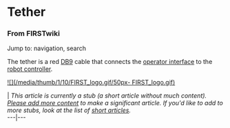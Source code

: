 # Tether

### From FIRSTwiki

Jump to: navigation, search

The tether is a red [DB9](http://www.wikipedia.org/wiki/DB9 "wikipedia:DB9" )
cable that connects the [operator interface](Operator_interface
"Operator interface" ) to the [robot controller](Robot_controller
"Robot controller" ).

[![](/media/thumb/1/10/FIRST_logo.gif/50px-
FIRST_logo.gif)](Image:FIRST_logo.gif "" )

|  _This article is currently a stub (a short article without much content).
[Please add more
content](http://www.firstwiki.net/index.php?title=Tether&action=edit
"http://www.firstwiki.net/index.php?title=Tether&action=edit" ) to make a
significant article. If you'd like to add to more stubs, look at the list of
[short articles](Special:Shortpages "Special:Shortpages" )._  
---|---  
  
